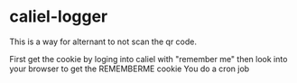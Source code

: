 # caliel-logger

This is a way for alternant to not scan the qr code.

First get the cookie by loging into caliel with "remember me" then look into your browser to get the REMEMBERME cookie
You do a cron job
